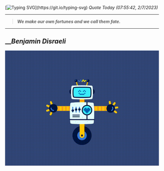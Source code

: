 [![Typing SVG](https://readme-typing-svg.herokuapp.com?font=Press+Start+2P&color=C2F784&size=35&width=900&height=100&lines=Hello+World%2C+I'm+Hung+!)](https://git.io/typing-svg) 
_Quote Today (07:55:42, 2/7/2023)_
___
>**_We make our own fortunes and we call them fate._**
___

## __**_Benjamin Disraeli_**

![RobotDance](src/assets/images/robot-dancing-dribble.gif?style=center)
